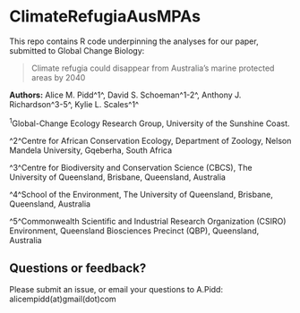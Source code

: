 # ClimateRefugiaAusMPAs

This repo contains R code underpinning the analyses for our paper, submitted to Global Change Biology:

> Climate refugia could disappear from Australia’s marine protected areas by 2040

**Authors:** Alice M. Pidd^1^, David S. Schoeman^1-2^, Anthony J. Richardson^3-5^, Kylie L. Scales^1^

<sup>1</sup>Global-Change Ecology Research Group, University of the Sunshine Coast.

^2^Centre for African Conservation Ecology, Department of Zoology, Nelson Mandela University, Gqeberha, South Africa

^3^Centre for Biodiversity and Conservation Science (CBCS), The University of Queensland, Brisbane, Queensland, Australia

^4^School of the Environment, The University of Queensland, Brisbane, Queensland, Australia

^5^Commonwealth Scientific and Industrial Research Organization (CSIRO) Environment, Queensland Biosciences Precinct (QBP), Queensland, Australia

## Questions or feedback?

Please submit an issue, or email your questions to A.Pidd: alicempidd(at)gmail(dot)com

